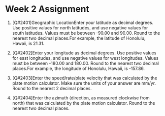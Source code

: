 # Week 2 Assignment

1. [Q#2401]Geographic LocationEnter your latitude as decimal degrees. Use positive values for north latitudes, and use negative values for south latitudes. Values must be between -90.00 and 90.00.  Round to the nearest two decimal places.For example, the latitude of Honolulu, Hawaii, is 21.31.



2. [Q#2402]Enter your longitude as decimal degrees. Use positive values for east longitudes, and use negative values for west longitudes. Values must be between -180.00 and 180.00.  Round to the nearest two decimal places.For example, the longitude of Honolulu, Hawaii, is -157.86.



3. [Q#2403]Enter the speed/rate/plate velocity that was calculated by the plate motion calculator. Make sure the units of your answer are mm/yr. Round to the nearest 2 decimal places.



4. [Q#2404]Enter the azimuth (direction, as measured clockwise from north) that was calculated by the plate motion calculator. Round to the nearest two decimal places.




